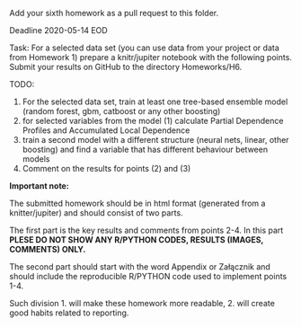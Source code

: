 Add your sixth homework as a pull request to this folder.

Deadline 2020-05-14 EOD


Task:
For a selected data set (you can use data from your project or data from Homework 1) prepare a knitr/jupiter notebook with the following points.
Submit your results on GitHub to the directory Homeworks/H6.

TODO:

1. For the selected data set, train at least one tree-based ensemble model (random forest, gbm, catboost or any other boosting)
2. for selected variables from the model (1) calculate Partial Dependence Profiles and Accumulated Local Dependence 
3. train a second model with a different structure (neural nets, linear, other boosting) and find a variable that has different behaviour between models
4. Comment on the results for points (2) and (3)



**Important note:**

The submitted homework should be in html format (generated from a knitter/jupiter) and should consist of two parts. 

The first part is the key results and comments from points 2-4. In this part **PLESE DO NOT SHOW ANY R/PYTHON CODES, RESULTS (IMAGES, COMMENTS) ONLY.**

The second part should start with the word Appendix or Załącznik and should include the reproducible R/PYTHON code used to implement points 1-4.

Such division 1. will make these homework more readable, 2. will create good habits related to reporting.

